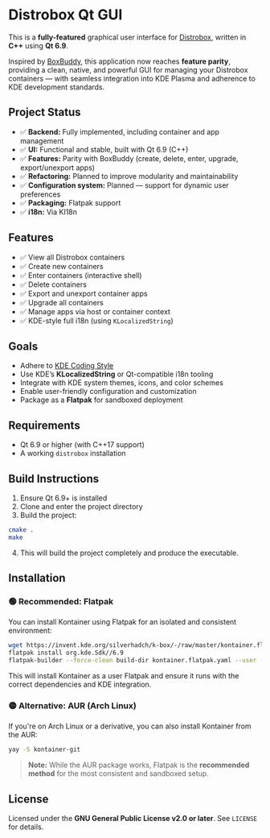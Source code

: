 # Distrobox Qt GUI

This is a **fully-featured** graphical user interface for [Distrobox](https://github.com/89luca89/distrobox), written in **C++** using **Qt 6.9**.

Inspired by [BoxBuddy](https://github.com/Dvlv/BoxBuddyRS/), this application now reaches **feature parity**, providing a clean, native, and powerful GUI for managing your Distrobox containers — with seamless integration into KDE Plasma and adherence to KDE development standards.

## Project Status

- ✅ **Backend:** Fully implemented, including container and app management  
- ✅ **UI:** Functional and stable, built with Qt 6.9 (C++)  
- ✅ **Features:** Parity with BoxBuddy (create, delete, enter, upgrade, export/unexport apps)  
- ✅ **Refactoring:** Planned to improve modularity and maintainability    
- ✅ **Configuration system:** Planned — support for dynamic user preferences  
- ✅ **Packaging:** Flatpak support
- ✅️ **i18n:** Via KI18n 


## Features

- ✅ View all Distrobox containers  
- ✅ Create new containers  
- ✅ Enter containers (interactive shell)  
- ✅ Delete containers  
- ✅ Export and unexport container apps  
- ✅ Upgrade all containers  
- ✅ Manage apps via host or container context  
- ✅️ KDE-style full i18n (using `KLocalizedString`)  

## Goals

- Adhere to [KDE Coding Style](https://community.kde.org/Policies/Frameworks_Coding_Style)  
- Use KDE’s **KLocalizedString** or Qt-compatible i18n tooling  
- Integrate with KDE system themes, icons, and color schemes  
- Enable user-friendly configuration and customization  
- Package as a **Flatpak** for sandboxed deployment

## Requirements

- Qt 6.9 or higher (with C++17 support)  
- A working `distrobox` installation

## Build Instructions

1. Ensure Qt 6.9+ is installed
2. Clone and enter the project directory
3. Build the project:

```bash
cmake .
make
```

4. This will build the project completely and produce the executable.

## Installation

### 🟢 Recommended: Flatpak

You can install Kontainer using Flatpak for an isolated and consistent environment:

```bash
wget https://invent.kde.org/silverhadch/k-box/-/raw/master/kontainer.flatpak.yaml
flatpak install org.kde.Sdk//6.9
flatpak-builder --force-clean build-dir kontainer.flatpak.yaml --user --install
```

This will install Kontainer as a user Flatpak and ensure it runs with the correct dependencies and KDE integration.

### 🟡 Alternative: AUR (Arch Linux)

If you're on Arch Linux or a derivative, you can also install Kontainer from the AUR:

```bash
yay -S kontainer-git
```

> **Note:** While the AUR package works, Flatpak is the **recommended method** for the most consistent and sandboxed setup.

## License

Licensed under the **GNU General Public License v2.0 or later**. See `LICENSE` for details.
